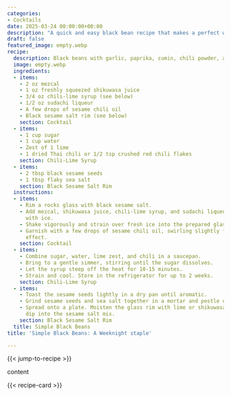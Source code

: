 ```yaml
---
categories:
- Cocktails
date: 2025-03-24 00:00:00+00:00
description: "A quick and easy black bean recipe that makes a perfect week night side. One pot, 5 ingredients, no problems."
draft: false
featured_image: empty.webp
recipe:
  description: Black beans with garlic, paprika, cumin, chili powder, and butter. 
  image: empty.webp
  ingredients:
  - items:
    - 2 oz mezcal
    - 1 oz freshly squeezed shikuwasa juice
    - 3/4 oz chili-lime syrup (see below)
    - 1/2 oz sudachi liqueur
    - A few drops of sesame chili oil
    - Black sesame salt rim (see below)
    section: Cocktail
  - items:
    - 1 cup sugar
    - 1 cup water
    - Zest of 1 lime
    - 1 dried Thai chili or 1/2 tsp crushed red chili flakes
    section: Chili-Lime Syrup
  - items:
    - 2 tbsp black sesame seeds
    - 1 tbsp flaky sea salt
    section: Black Sesame Salt Rim
  instructions:
  - items:
    - Rim a rocks glass with black sesame salt.
    - Add mezcal, shikuwasa juice, chili-lime syrup, and sudachi liqueur to a shaker
      with ice.
    - Shake vigorously and strain over fresh ice into the prepared glass.
    - Garnish with a few drops of sesame chili oil, swirling slightly for a visual
      effect.
    section: Cocktail
  - items:
    - Combine sugar, water, lime zest, and chili in a saucepan.
    - Bring to a gentle simmer, stirring until the sugar dissolves.
    - Let the syrup steep off the heat for 10-15 minutes.
    - Strain and cool. Store in the refrigerator for up to 2 weeks.
    section: Chili-Lime Syrup
  - items:
    - Toast the sesame seeds lightly in a dry pan until aromatic.
    - Grind sesame seeds and sea salt together in a mortar and pestle or spice grinder.
    - Spread onto a plate. Moisten the glass rim with lime or shikuwasa juice and
      dip into the sesame salt mix.
    section: Black Sesame Salt Rim
  title: Simple Black Beans
title: 'Simple Black Beans: A Weeknight staple'

---
```


{{< jump-to-recipe >}}


content 


{{< recipe-card >}}